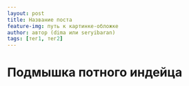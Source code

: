 ```yaml
---
layout: post
title: Название поста
feature-img: путь к картинке-обложке
author: автор (dima или seryibaran)
tags: [тег1, тег2]
---
```


<h1>Подмышка потного индейца</h1>
